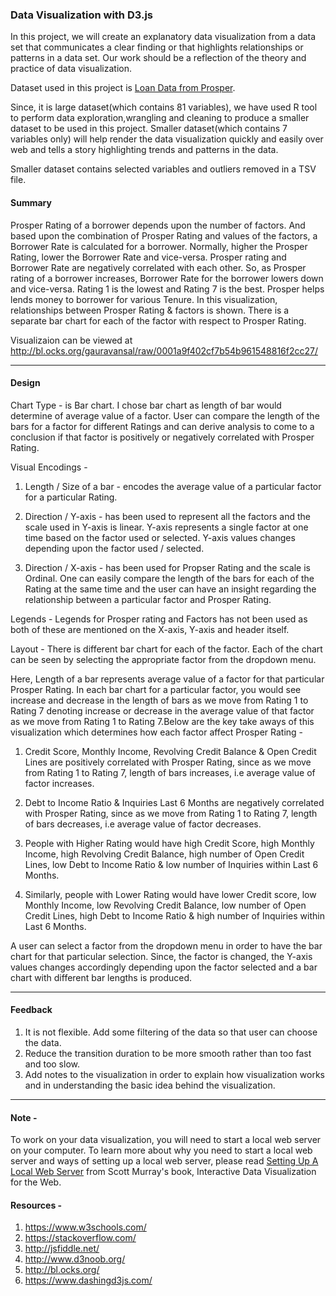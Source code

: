 ### Data Visualization with D3.js
In this project, we will create an explanatory data visualization from a data set that communicates a clear finding or that highlights relationships or patterns in a data set. Our work should be a reflection of the theory and practice of data visualization.

Dataset used in this project is [Loan Data from Prosper](https://www.google.com/url?q=https://s3.amazonaws.com/udacity-hosted-downloads/ud651/prosperLoanData.csv&sa=D&ust=1504419324115000&usg=AFQjCNFbQ446hXT7ODuqheLQJVigvu8XLQ).

Since, it is large dataset(which contains 81 variables), we have used R tool to perform data exploration,wrangling and cleaning to produce a smaller dataset to be used in this project. Smaller dataset(which contains 7 variables only) will help render the data visualization quickly and easily over web and tells a story highlighting trends and patterns in the data.

Smaller dataset contains selected variables and outliers removed in a TSV file.

#### Summary
Prosper Rating of a borrower depends upon the number of factors. And based upon the combination of Prosper Rating and values of the factors, a Borrower Rate is calculated for a borrower. Normally, higher the Prosper Rating, lower the Borrower Rate and vice-versa. Prosper rating and Borrower Rate are negatively correlated with each other. So, as Prosper rating of a borrower increases, Borrower Rate for the borrower lowers down and vice-versa. Rating 1 is the lowest and Rating 7 is the best. Prosper helps lends money to borrower for various Tenure. In this visualization, relationships between Prosper Rating & factors is shown. There is a separate bar chart for each of the factor with respect to Prosper Rating. 

Visualizaion can be viewed at http://bl.ocks.org/gauravansal/raw/0001a9f402cf7b54b961548816f2cc27/

***
#### Design
Chart Type - is Bar chart. I chose bar chart as length of bar would determine of average value of a factor. User can compare the length of the bars for a factor for different Ratings and can derive analysis to come to a conclusion if that factor is positively or negatively correlated with Prosper Rating.

Visual Encodings - 
1) Length / Size of a bar - encodes the average value of a particular factor for a particular Rating. 

2) Direction / Y-axis - has been used to represent all the factors and the scale used in Y-axis is linear. Y-axis represents a single factor at one time based on the factor used or selected. Y-axis values changes depending upon the factor used / selected.

3) Direction / X-axis - has been used for Propser Rating and the scale is Ordinal. One can easily compare the length of the bars for each of the Rating at the same time and the user can have an insight regarding the relationship between a particular factor and Prosper Rating.  

Legends - Legends for Prosper rating and Factors has not been used as both of these are mentioned on the X-axis, Y-axis and header itself.

Layout - There is different bar chart for each of the factor. Each of the chart can be seen by selecting the appropriate factor from the dropdown menu. 

Here, Length of a bar represents average value of a factor for that particular Prosper Rating. In each bar chart for a particular factor, you would see increase and decrease in the length of bars as we move from Rating 1 to Rating 7 denoting increase or decrease in the average value of that factor as we move from Rating 1 to Rating 7.Below are the key take aways of this visualization which determines how each factor affect Prosper Rating - 

1) Credit Score, Monthly Income, Revolving Credit Balance & Open Credit Lines are positively correlated with Prosper Rating, since as we move from Rating 1 to Rating 7, length of bars increases, i.e average value of factor increases. 

2) Debt to Income Ratio & Inquiries Last 6 Months are negatively correlated with Prosper Rating, since as we move from Rating 1 to Rating 7, length of bars decreases, i.e average value of factor decreases.

3) People with Higher Rating would have high Credit Score, high Monthly Income, high Revolving Credit Balance, high number of Open Credit Lines, low Debt to Income Ratio & low number of Inquiries within Last 6 Months.

4) Similarly, people with Lower Rating would have lower Credit score, low Monthly Income, low Revolving Credit Balance, low number of Open Credit Lines, high Debt to Income Ratio & high number of Inquiries within Last 6 Months.

 A user can select a factor from the dropdown menu in order to have the bar chart for that particular selection. Since, the factor is changed, the Y-axis values changes accordingly depending upon the factor selected and a bar chart with different bar lengths is produced.
***
#### Feedback
1. It is not flexible. Add some filtering of the data so that user can choose the data.
2. Reduce the transition duration to be more smooth rather than too fast and too slow.
3. Add notes to the visualization in order to explain how visualization works and in understanding the basic idea behind the visualization.
***

#### Note - 
To work on your data visualization, you will need to start a local web server on your computer. To learn more about why you need to start a local web server and ways of setting up a local web server, please read [Setting Up A Local Web Server](http://chimera.labs.oreilly.com/books/1230000000345/ch04.html#_setting_up_a_web_server) from Scott Murray's book, Interactive Data Visualization for the Web.

#### Resources - 

1) https://www.w3schools.com/
2) https://stackoverflow.com/
3) http://jsfiddle.net/
4) http://www.d3noob.org/
5) http://bl.ocks.org/
6) https://www.dashingd3js.com/
